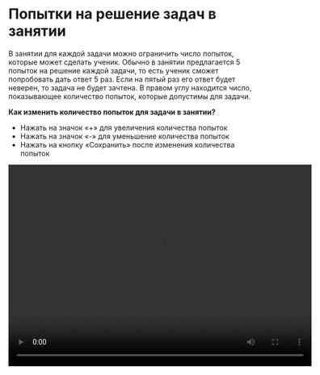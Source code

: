 # Попытки на решение задач в занятии


В занятии для каждой задачи можно ограничить число попыток, которые может сделать ученик. Обычно в занятии предлагается 5 попыток на решение каждой задачи, то есть ученик сможет попробовать дать ответ 5 раз. Если на пятый раз его ответ будет неверен, то задача не будет зачтена.
В правом углу находится число, показывающее количество попыток, которые допустимы для задачи.

**Как изменить количество попыток для задачи в занятии?**

- Нажать на значок «+» для увеличения количества попыток
- Нажать на значок «-» для уменьшение количества попыток
- Нажать на кнопку «Сохранить» после изменения количества попыток

 

<video width="600" height="400" controls=true src="https://s3-eu-west-1.amazonaws.com/edu-prod/video/help_videos/6.mp4" type="video/mp4" />